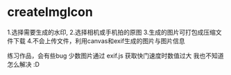 # createImgIcon
1.选择需要生成的水印,
2.选择相机或手机拍的原图
3.生成的图片可打包成压缩文件下载
4.不会上传文件，利用canvas和exif生成的图片与图片信息

练习作品，会有些bug
少数图片通过 exif.js 获取快门速度时数值过大
我也不知道怎么解决 :D
